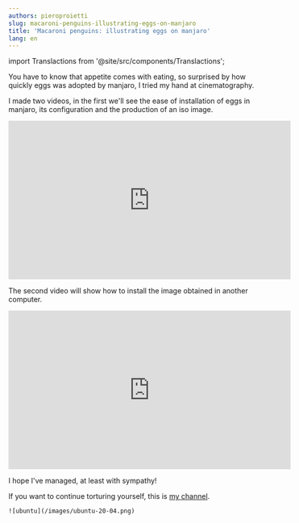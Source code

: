 ```yaml
---
authors: pieroproietti
slug: macaroni-penguins-illustrating-eggs-on-manjaro
title: 'Macaroni penguins: illustrating eggs on manjaro'
lang: en
---
```

import Translactions from '@site/src/components/Translactions';

<Translactions />

You have to know that appetite comes with eating, so surprised by how quickly eggs was adopted by manjaro, I tried my hand at cinematography.

I made two videos, in the first we'll see the ease of installation of eggs in manjaro, its configuration and the production of an iso image.

<iframe width="560" height="315" src="https://www.youtube.com/embed/TdbuA_kcyd4" title="YouTube video player" frameborder="0" allow="accelerometer; autoplay; clipboard-write; encrypted-media; gyroscope; picture-in-picture; web-share" allowfullscreen></iframe>

The second video will show how to install the image obtained in another computer.

<iframe width="560" height="315" src="https://www.youtube.com/embed/QY0oQcgIsKY" title="YouTube video player" frameborder="0" allow="accelerometer; autoplay; clipboard-write; encrypted-media; gyroscope; picture-in-picture; web-share" allowfullscreen></iframe>

I hope I've managed, at least with sympathy!

If you want to continue torturing yourself, this is [my channel](https://www.youtube.com/channel/UCWUYEEaaWJYnKF1OQTah5IA).

```
![ubuntu](/images/ubuntu-20-04.png) 
```




